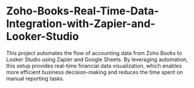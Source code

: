 # Zoho-Books-Real-Time-Data-Integration-with-Zapier-and-Looker-Studio
This project automates the flow of accounting data from Zoho Books to Looker Studio using Zapier and Google Sheets. By leveraging automation, this setup provides real-time financial data visualization, which enables more efficient business decision-making and reduces the time spent on manual reporting tasks.
